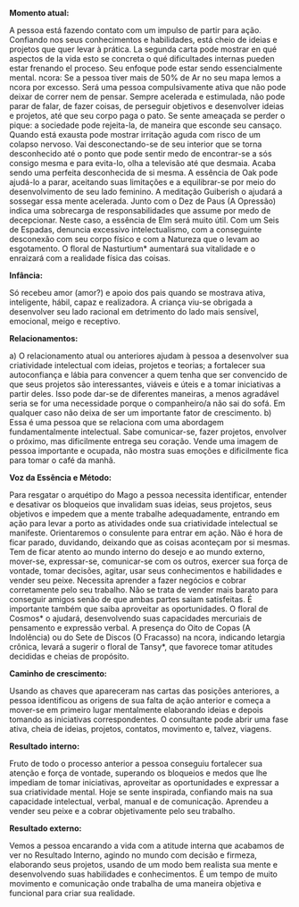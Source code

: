  **Momento atual:**

 A pessoa está fazendo contato com um impulso de partir para ação. Confiando nos seus conhecimentos e habilidades, está cheio de ideias e projetos que quer levar à prática. La segunda carta pode mostrar en qué aspectos de la vida esto se concreta o qué dificultades internas pueden estar frenando el proceso. Seu enfoque pode estar sendo essencialmente mental.  ncora: Se a pessoa tiver mais de 50% de Ar no seu mapa lemos a  ncora por excesso. Será uma pessoa compulsivamente ativa que não pode deixar de correr nem de pensar. Sempre acelerada e estimulada, não pode parar de falar, de fazer coisas, de perseguir objetivos e desenvolver ideias e projetos, até que seu corpo paga o pato. Se sente ameaçada se perder o pique: a sociedade pode rejeita-la, de maneira que esconde seu cansaço. Quando está exausta pode mostrar irritação aguda com risco de um colapso nervoso. Vai desconectando-se de seu interior que se torna desconhecido até o ponto que pode sentir medo de encontrar-se a sós consigo mesma e para evita-lo, olha a televisão até que desmaia. Acaba sendo uma perfeita desconhecida de si mesma. A essência de Oak pode ajudá-lo a parar, aceitando suas limitações e a equilibrar-se por meio do desenvolvimento de seu lado feminino. A meditação Guiberish o ajudará a sossegar essa mente acelerada. Junto com o Dez de Paus (A Opressão) indica uma sobrecarga de responsabilidades que assume por medo de decepcionar. Neste caso, a essência de Elm será muito útil. Com um Seis de Espadas, denuncia excessivo intelectualismo, com a conseguinte desconexão com seu corpo físico e com a Natureza que o levam ao esgotamento. O floral de Nasturtium* aumentará sua vitalidade e o enraizará com a realidade física das coisas. 


**Infância:**

 Só recebeu amor (amor?) e apoio dos pais quando se mostrava ativa, inteligente, hábil, capaz e realizadora. A criança viu-se obrigada a desenvolver seu lado racional em detrimento do lado mais sensível, emocional, meigo e receptivo. 


**Relacionamentos:**

 a) O relacionamento atual ou anteriores ajudam à pessoa a desenvolver sua criatividade intelectual com ideias, projetos e teorias; a fortalecer sua autoconfiança e lábia para convencer a quem tenha que ser convencido de que seus projetos são interessantes, viáveis e úteis e a tomar iniciativas a partir deles. Isso pode dar-se de diferentes maneiras, a menos agradável seria se for uma necessidade porque o companheiro/a não sai do sofá. Em qualquer caso não deixa de ser um importante fator de crescimento. b) Essa é uma pessoa que se relaciona com uma abordagem fundamentalmente intelectual. Sabe comunicar-se, fazer projetos, envolver o próximo, mas dificilmente entrega seu coração. Vende uma imagem de pessoa importante e ocupada, não mostra suas emoções e dificilmente fica para tomar o café da manhã. 


**Voz da Essência e Método:**

 Para resgatar o arquétipo do Mago a pessoa necessita identificar, entender e desativar os bloqueios que invalidam suas ideias, seus projetos, seus objetivos e impedem que a mente trabalhe adequadamente, entrando em ação para levar a porto as atividades onde sua criatividade intelectual se manifeste. Orientaremos o consulente para entrar em ação. Não é hora de ficar parado, duvidando, deixando que as coisas aconteçam por si mesmas. Tem de ficar atento ao mundo interno do desejo e ao mundo externo, mover-se, expressar-se, comunicar-se com os outros, exercer sua força de vontade, tomar decisões, agitar, usar seus conhecimentos e habilidades e vender seu peixe. Necessita aprender a fazer negócios e cobrar corretamente pelo seu trabalho. Não se trata de vender mais barato para conseguir amigos senão de que ambas partes saiam satisfeitas. É importante também que saiba aproveitar as oportunidades. O floral de Cosmos* o ajudará, desenvolvendo suas capacidades mercuriais de pensamento e expressão verbal. A presença do Oito de Copas (A Indolência) ou do Sete de Discos (O Fracasso) na  ncora, indicando letargia crônica, levará a sugerir o floral de Tansy*, que favorece tomar atitudes decididas e cheias de propósito. 


**Caminho de crescimento:**

 Usando as chaves que apareceram nas cartas das posições anteriores, a pessoa identificou as origens de sua falta de ação anterior e começa a mover-se em primeiro lugar mentalmente elaborando ideias e depois tomando as iniciativas correspondentes. O consultante pode abrir uma fase ativa, cheia de ideias, projetos, contatos, movimento e, talvez, viagens. 


**Resultado interno:**

 Fruto de todo o processo anterior a pessoa conseguiu fortalecer sua atenção e força de vontade, superando os bloqueios e medos que lhe impediam de tomar iniciativas, aproveitar as oportunidades e expressar a sua criatividade mental. Hoje se sente inspirada, confiando mais na sua capacidade intelectual, verbal, manual e de comunicação. Aprendeu a vender seu peixe e a cobrar objetivamente pelo seu trabalho. 


**Resultado externo:**

 Vemos a pessoa encarando a vida com a atitude interna que acabamos de ver no Resultado Interno, agindo no mundo com decisão e firmeza, elaborando seus projetos, usando de um modo bem realista sua mente e desenvolvendo suas habilidades e conhecimentos. É um tempo de muito movimento e comunicação onde trabalha de uma maneira objetiva e funcional para criar sua realidade. 

